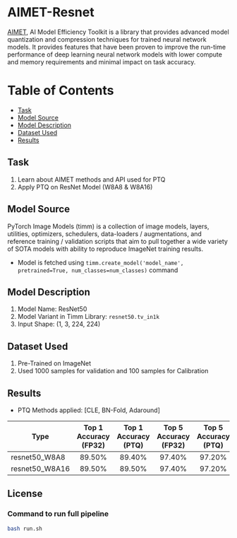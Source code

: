# AIMET-Resnet
[AIMET](https://quic.github.io/aimet-pages/index.html), AI Model Efficiency Toolkit is a library that provides advanced model quantization and compression techniques for trained neural network models. It provides features that have been proven to improve the run-time performance of deep learning neural network models with lower compute and memory requirements and minimal impact on task accuracy.

# Table of Contents
- [Task](#Task)
- [Model Source](#ModelSource)
- [Model Description](#ModelDescription)
- [Dataset Used](#DatasetUsed)
- [Results](#Results)


## Task
1. Learn about AIMET methods and API used for PTQ 
2. Apply PTQ on ResNet Model (W8A8 & W8A16)

## Model Source
PyTorch Image Models (timm) is a collection of image models, layers, utilities, optimizers, schedulers, data-loaders / augmentations, and reference training / validation scripts that aim to pull together a wide variety of SOTA models with ability to reproduce ImageNet training results.
- Model is fetched using `timm.create_model('model_name', pretrained=True, num_classes=num_classes)` command

## Model Description
1. Model Name: ResNet50
2. Model Variant in Timm Library: `resnet50.tv_in1k`
3. Input Shape: (1, 3, 224, 224)

## Dataset Used
1. Pre-Trained on ImageNet
2. Used 1000 samples for validation and 100 samples for Calibration

## Results
- PTQ Methods applied: [CLE, BN-Fold, Adaround]

| Type          | Top 1 Accuracy (FP32)  | Top 1 Accuracy (PTQ) | Top 5 Accuracy (FP32)  | Top 5 Accuracy (PTQ) |
| ------------- |:-------------:|:-----:|:-------------:|:-----:|
| resnet50_W8A8    | 89.50% | 89.40% | 97.40% | 97.20% | 
| resnet50_W8A16   | 89.50% | 89.50% | 97.40% | 97.20% |

## License



### Command to run full pipeline
```zsh
bash run.sh
```
